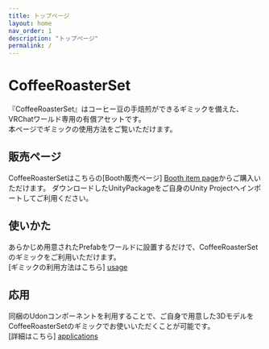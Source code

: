 ```yaml
---
title: トップページ
layout: home
nav_order: 1
description: "トップページ"
permalink: /
---
```


# CoffeeRoasterSet

『CoffeeRoasterSet』はコーヒー豆の手焙煎ができるギミックを備えた、VRChatワールド専用の有償アセットです。  
本ページでギミックの使用方法をご覧いただけます。


## 販売ページ

CoffeeRoasterSetはこちらの[Booth販売ページ] [Booth item page]からご購入いただけます。
ダウンロードしたUnityPackageをご自身のUnity Projectへインポートしてご利用ください。


## 使いかた

あらかじめ用意されたPrefabをワールドに設置するだけで、CoffeeRoasterSetのギミックをご利用いただけます。  
[ギミックの利用方法はこちら] [usage]


## 応用

同梱のUdonコンポーネントを利用することで、ご自身で用意した3DモデルをCoffeeRoasterSetのギミックでお使いいただくことが可能です。  
[詳細はこちら] [applications]



[Booth item page]: https://cultnhut.booth.pm/
[usage]: /docs/usage
[applications]: /docs/applications

